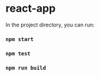 # react-app

In the project directory, you can run:
### `npm start`

### `npm test`

### `npm run build`
